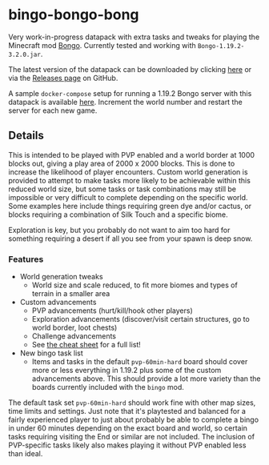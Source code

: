 # bingo-bongo-bong

Very work-in-progress datapack with extra tasks and tweaks for playing the Minecraft mod [Bongo](https://github.com/noeppi-noeppi/Bongo). Currently tested and working with `Bongo-1.19.2-3.2.0.jar`.

The latest version of the datapack can be downloaded by clicking [here](https://github.com/AudunVN/bingo-bongo-bong/releases/download/latest/bingo-bongo-bong.zip) or via the [Releases page](https://github.com/AudunVN/bingo-bongo-bong/releases) on GitHub.

A sample `docker-compose` setup for running a 1.19.2 Bongo server with this datapack is available [here](docker-compose.yaml). Increment the world number and restart the server for each new game.

## Details
This is intended to be played with PVP enabled and a world border at 1000 blocks out, giving a play area of 2000 x 2000 blocks. This is done to increase the likelihood of player encounters. Custom world generation is provided to attempt to make tasks more likely to be achievable within this reduced world size, but some tasks or task combinations may still be impossible or very difficult to complete depending on the specific world. Some examples here include things requiring green dye and/or cactus, or blocks requiring a combination of Silk Touch and a specific biome.

Exploration is key, but you probably do not want to aim too hard for something requiring a desert if all you see from your spawn is deep snow.

### Features

- World generation tweaks
  - World size and scale reduced, to fit more biomes and types of terrain in a smaller area
- Custom advancements
  - PVP advancements (hurt/kill/hook other players)
  - Exploration advancements (discover/visit certain structures, go to world border, loot chests)
  - Challenge advancements
  - See [the cheat sheet](./cheat-sheet.md) for a full list!
- New bingo task list
  - Items and tasks in the default `pvp-60min-hard` board should cover more or less everything in 1.19.2 plus some of the custom advancements above. This should provide a lot more variety than the boards currently included with the `bingo` mod.

The default task set `pvp-60min-hard` should work fine with other map sizes, time limits and settings. Just note that it's playtested and balanced for a fairly experienced player to just about probably be able to complete a bingo in under 60 minutes depending on the exact board and world, so certain tasks requiring visiting the End or similar are not included. The inclusion of PVP-specific tasks likely also makes playing it without PVP enabled less than ideal.
